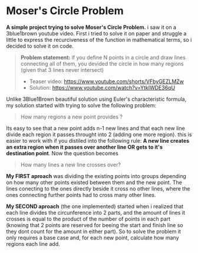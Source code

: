 # Moser's Circle Problem 

**A simple project trying to solve Moser's Circle Problem.** i saw it on a 3blue1brown youtube video. First i tried to solve it on paper and struggle a little to express the recurciveness of the function in mathematical terms, so i decided to solve it on code.

> **Problem statement:** if you define N points in a circle and draw lines connecting all of them, you devided the circle in how many regions (given that 3 lines never intersect)
> * Teaser video: https://www.youtube.com/shorts/VFbyGEZLMZw
> * Solution: https://www.youtube.com/watch?v=YtkIWDE36qU

Unlike 3Blue1Brown beautiful solution using Euler's characteristic formula, my solution started with trying to solve the following problem: 
>How many regions a new point provides ?

Its easy to see that a new point adds n-1 new lines and that each new line divide each region it passes throught into 2 (adding one more region). this is easier to work with if you distiled into the following rule: **A new line creates an extra region when it passes over another line OR gets to it's destination point**.
Now the question becomes
>How many lines a new line crosses over?

**My FIRST aproach** was dividing the existing points into groups depending on how many other points existed between them and the new point. The lines conecting to the ones directly beside it cross no other lines, where the ones connecting further points had to cross many other lines. 

**My SECOND aproach** (the one implemented) started when i realized that each line divides the circunference into 2 parts, and the amount of lines it crosses is equal to the product of the number of points in each part (knowing that 2 points are reserved for beeing the start and finish line so they dont count for the amount in either part). So to solve the problem it only requires a base case and, for each new point, calculate how many regions each line add.
